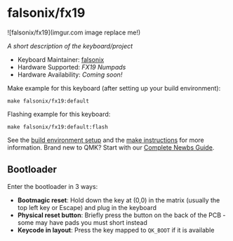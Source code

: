 # falsonix/fx19

![falsonix/fx19](imgur.com image replace me!)

*A short description of the keyboard/project*

* Keyboard Maintainer: [falsonix](https://github.com/falsonix)
* Hardware Supported: *FX19 Numpads*
* Hardware Availability: *Coming soon!*

Make example for this keyboard (after setting up your build environment):

    make falsonix/fx19:default

Flashing example for this keyboard:

    make falsonix/fx19:default:flash

See the [build environment setup](https://docs.qmk.fm/#/getting_started_build_tools) and the [make instructions](https://docs.qmk.fm/#/getting_started_make_guide) for more information. Brand new to QMK? Start with our [Complete Newbs Guide](https://docs.qmk.fm/#/newbs).

## Bootloader

Enter the bootloader in 3 ways:

* **Bootmagic reset**: Hold down the key at (0,0) in the matrix (usually the top left key or Escape) and plug in the keyboard
* **Physical reset button**: Briefly press the button on the back of the PCB - some may have pads you must short instead
* **Keycode in layout**: Press the key mapped to `QK_BOOT` if it is available
